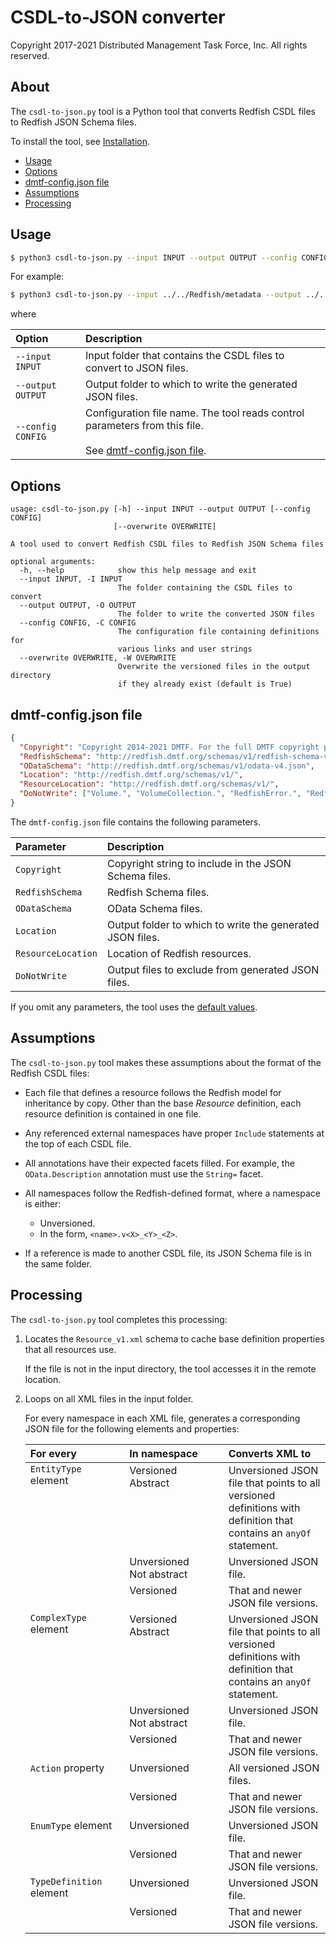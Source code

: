# CSDL-to-JSON converter

Copyright 2017-2021 Distributed Management Task Force, Inc. All rights reserved.

## About

The `csdl-to-json.py` tool is a Python tool that converts Redfish CSDL files to Redfish JSON Schema files.

To install the tool, see [Installation](https://github.com/DMTF/Redfish-Tools#installation "https://github.com/DMTF/Redfish-Tools#installation").

* [Usage](#usage)
* [Options](#options)
* [dmtf-config.json file](#dmtf-configjson-file)
* [Assumptions](#assumptions)
* [Processing](#processing)

## Usage

```bash
$ python3 csdl-to-json.py --input INPUT --output OUTPUT --config CONFIG
```

For example:

```bash
$ python3 csdl-to-json.py --input ../../Redfish/metadata --output ../../Redfish/json-schema/ --config dmtf-config.json
```

where

| Option             | Description                                                   | 
| :----------------- | :------------------------------------------------------------ |
| `--input INPUT`    | Input folder that contains the CSDL files to convert to JSON files. |
| `--output OUTPUT`  | Output folder to which to write the generated JSON files.            |
| `--config CONFIG`  | Configuration file name. The tool reads control parameters from this file.<br/><br/>See [dmtf-config.json file](#dmtf-configjson-file). |

## Options

```text
usage: csdl-to-json.py [-h] --input INPUT --output OUTPUT [--config CONFIG]
                       [--overwrite OVERWRITE]

A tool used to convert Redfish CSDL files to Redfish JSON Schema files

optional arguments:
  -h, --help            show this help message and exit
  --input INPUT, -I INPUT
                        The folder containing the CSDL files to convert
  --output OUTPUT, -O OUTPUT
                        The folder to write the converted JSON files
  --config CONFIG, -C CONFIG
                        The configuration file containing definitions for
                        various links and user strings
  --overwrite OVERWRITE, -W OVERWRITE
                        Overwrite the versioned files in the output directory
                        if they already exist (default is True)
```

## dmtf-config.json file

<a id="default-values"></a>
```json
{
  "Copyright": "Copyright 2014-2021 DMTF. For the full DMTF copyright policy, see http://www.dmtf.org/about/policies/copyright",
  "RedfishSchema": "http://redfish.dmtf.org/schemas/v1/redfish-schema-v1.json",
  "ODataSchema": "http://redfish.dmtf.org/schemas/v1/odata-v4.json",
  "Location": "http://redfish.dmtf.org/schemas/v1/",
  "ResourceLocation": "http://redfish.dmtf.org/schemas/v1/",
  "DoNotWrite": ["Volume.", "VolumeCollection.", "RedfishError.", "RedfishExtensions.", "Validation."]
}
```

The `dmtf-config.json` file contains the following parameters.

| Parameter          | Description                                               | 
| :----------------- | :-------------------------------------------------------- |
| `Copyright`        | Copyright string to include in the JSON Schema files.     |
| `RedfishSchema`    | Redfish Schema files.                                     |
| `ODataSchema`      | OData Schema files.                                       |
| `Location`         | Output folder to which to write the generated JSON files. |
| `ResourceLocation` | Location of Redfish resources.                            |
| `DoNotWrite`       | Output files to exclude from generated JSON files.        |

If you omit any parameters, the tool uses the [default values](#default-values).

## Assumptions

The `csdl-to-json.py` tool makes these assumptions about the format of the Redfish CSDL files:

* Each file that defines a resource follows the Redfish model for inheritance by copy. Other than the base *Resource* definition, each resource definition is contained in one file.
* Any referenced external namespaces have proper `Include` statements at the top of each CSDL file.
* All annotations have their expected facets filled. For example, the `OData.Description` annotation must use the `String=` facet.
* All namespaces follow the Redfish-defined format, where a namespace is either:

    * Unversioned.
    * In the form, `<name>.v<X>_<Y>_<Z>`.
* If a reference is made to another CSDL file, its JSON Schema file is in the same folder.

## Processing

The `csdl-to-json.py` tool completes this processing:

1. Locates the `Resource_v1.xml` schema to cache base definition properties that all resources use.

    If the file is not in the input directory, the tool accesses it in the remote location.
1. Loops on all XML files in the input folder.

    For every namespace in each XML file, generates a corresponding JSON file for the following elements and properties:

    <table>
      <col width="33%">
      <col width="33%">
      <col width="34%">
      <thead>
        <tr>
          <th align="left" valign="top">For every</th>
          <th align="left" valign="top">In namespace</th>
          <th align="left" valign="top">Converts XML to</th>
        </tr>
      </thead>
      <tbody>
        <tr>
          <td align="left" valign="top" rowspan="3"><code>EntityType</code> element</td>
          <td align="left" valign="top">Versioned<br/>Abstract</td>
          <td align="left" valign="top">Unversioned JSON file that points to all versioned definitions with definition that contains an <code>anyOf</code> statement.</td>
        </tr>
        <tr>
          <td align="left" valign="top">Unversioned<br/>Not abstract</td>
          <td align="left" valign="top">Unversioned JSON file.</td>
        </tr>
        <tr>
          <td align="left" valign="top">Versioned</td>
          <td align="left" valign="top">That and newer JSON file versions.</td>
        </tr>
        <tr>
          <td align="left" valign="top" rowspan="3"><code>ComplexType</code> element</td>
          <td align="left" valign="top">Versioned<br/>Abstract</td>
          <td align="left" valign="top">Unversioned JSON file that points to all versioned definitions with definition that contains an <code>anyOf</code> statement.</td>
        </tr>
        <tr>
          <td align="left" valign="top">Unversioned<br/>Not abstract</td>
          <td align="left" valign="top">Unversioned JSON file.</td>
        </tr>
        <tr>
          <td align="left" valign="top">Versioned</td>
          <td align="left" valign="top">That and newer JSON file versions.</td>
        </tr>
        <tr>
          <td align="left" valign="top" rowspan="2"><code>Action</code> property</td>
          <td align="left" valign="top">Unversioned</td>
          <td align="left" valign="top">All versioned JSON files.</td>
        </tr>
        <tr>
          <td align="left" valign="top">Versioned</td>
          <td align="left" valign="top">That and newer JSON file versions.</td>
        </tr>
        <tr>
          <td align="left" valign="top" rowspan="2"><code>EnumType</code> element</td>
          <td align="left" valign="top">Unversioned</td>
          <td align="left" valign="top">Unversioned JSON file.</td>
        </tr>
        <tr>
          <td align="left" valign="top">Versioned</td>
          <td align="left" valign="top">That and newer JSON file versions.</td>
        </tr>
        <tr>
          <td align="left" valign="top" rowspan="2"><code>TypeDefinition</code> element</td>
          <td align="left" valign="top">Unversioned</td>
          <td align="left" valign="top">Unversioned JSON file.</td>
        </tr>
        <tr>
          <td align="left" valign="top">Versioned</td>
          <td align="left" valign="top">That and newer JSON file versions.</td>
        </tr>
      </tbody>
    </table>
